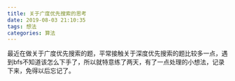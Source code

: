 ```yaml
---
title: 关于广度优先搜索的思考
date: 2019-08-03 21:10:35
tags: 想法
categories: 算法
---
```

最近在做关于广度优先搜索的题，平常接触关于深度优先搜索的题比较多一点，遇到bfs不知道该怎么下手了，所以就特意练了两天，有了一点处理的小想法，记录下来，免得以后忘记了。 